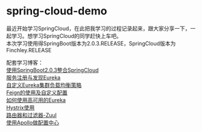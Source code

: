 # spring-cloud-demo
最近开始学习SpringCloud，在此把我学习的过程记录起来，跟大家分享一下，一起学习。想学习SpringCloud的同学赶快上车吧。
<br>
本次学习使用得SpringBoot版本为2.0.3.RELEASE，SpringCloud版本为Finchley.RELEASE

配套学习博客：<br>
<a href="https://cn.org.cn.org.zhixiang.org.cn/#/blog/read/366fba06-53f7-4882-b313-c87506bd2a93">使用SpringBoot2.0.3整合SpringCloud </a>
<br>
<a href="https://cn.org.cn.org.zhixiang.org.cn/#/blog/read/3e9e73fd-bda0-4638-826b-cceb43b77b07">服务注册与发现Eureka </a>
<br>
<a href="https://cn.org.cn.org.zhixiang.org.cn/#/blog/read/9f8bd71e-2482-4014-8566-630aaa75f339">自定义Eureka集群负载均衡策略 </a>
<br>
<a href="https://cn.org.zhixiang.org.cn/#/blog/read/9886acc8-96fa-4af0-9ab4-a99721474f51">Feign的使用及自定义配置 </a>
<br>
<a href="https://zhixiang.org.cn/#/blog/read/7c4e3ff7-786c-47fb-bdc3-d0856c8415ff">如何使用高可用的Eureka </a>
<br>
<a href="https://zhixiang.org.cn/#/blog/read/4f908c52-4ab9-4261-8189-e76a9fdbcc14">Hystrix使用 </a>
<br>
<a href="http://zhixiang.org.cn/2018/07/26/%E6%AF%8F%E5%A4%A9%E5%AD%A6%E7%82%B9SpringCloud%EF%BC%88%E4%B8%83%EF%BC%89%EF%BC%9A%E8%B7%AF%E7%94%B1%E5%99%A8%E5%92%8C%E8%BF%87%E6%BB%A4%E5%99%A8-Zuul/">路由器和过滤器-Zuul </a>
<br>
<a href="http://zhixiang.org.cn/2018/08/12/%E6%AF%8F%E5%A4%A9%E5%AD%A6%E7%82%B9SpringCloud%EF%BC%88%E5%85%AB%EF%BC%89%EF%BC%9A%E4%BD%BF%E7%94%A8Apollo%E5%81%9A%E9%85%8D%E7%BD%AE%E4%B8%AD%E5%BF%83//">使用Apollo做配置中心 </a>
<br>
